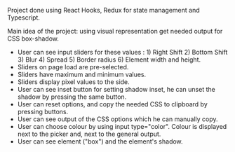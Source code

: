 Project done using React Hooks, Redux for state management and Typescript.

Main idea of the project: using visual representation get needed output for CSS box-shadow.

- User can see input sliders for these values : 1) Right Shift 2) Bottom Shift 3) Blur 4) Spread 5) Border radius 6) Element width and height.
- Sliders on page load are pre-selected.
- Sliders have maximum and minimum values.
- Sliders display pixel values to the side.
- User can see inset button for setting shadow inset, he can unset the shadow by pressing the same button.
- User can reset options, and copy the needed CSS to clipboard by pressing buttons.
- User can see output of the CSS options which he can manually copy.
- User can choose colour by using input type="color". Colour is displayed next to the picker and, next to the general output.
- User can see element ("box") and the element's shadow.